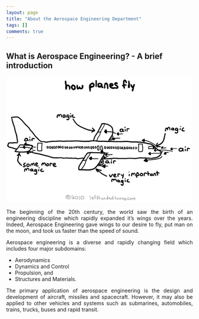 ```yaml
---
layout: page
title: "About the Aerospace Engineering Department"
tags: []
comments: true
---
```

## What is Aerospace Engineering? - A brief introduction

![Aerospace Engineering](/images/aero.gif)

<div style="text-align: justify">
The beginning of
the 20th century, the world saw the birth of an engineering discipline which rapidly
expanded it’s wings over the years. Indeed, Aerospace
Engineering gave wings to our desire to fly, put man on the moon, and took us
faster than the speed of sound.

Aerospace engineering is a diverse and rapidly changing field which includes
four major subdomains: 
</div>


* Aerodynamics
* Dynamics and Control
* Propulsion, and
* Structures and Materials.

<div style="text-align: justify">
The primary application of aerospace engineering is
the design and development of aircraft, missiles and spacecraft. However,
it may also be applied to other vehicles and systems such
as submarines, automobiles, trains, trucks, buses and rapid transit.
</div>


